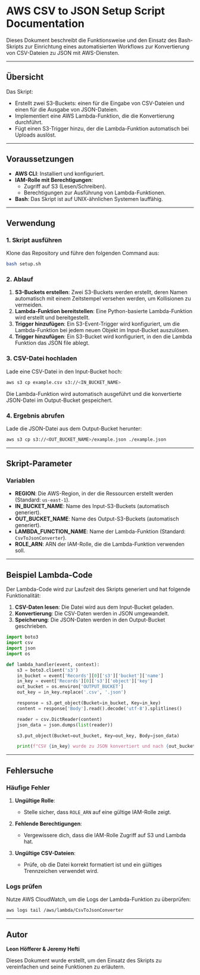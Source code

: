 # AWS CSV to JSON Setup Script Documentation

Dieses Dokument beschreibt die Funktionsweise und den Einsatz des Bash-Skripts zur Einrichtung eines automatisierten Workflows zur Konvertierung von CSV-Dateien zu JSON mit AWS-Diensten.

---

## Übersicht

Das Skript:
- Erstellt zwei S3-Buckets: einen für die Eingabe von CSV-Dateien und einen für die Ausgabe von JSON-Dateien.
- Implementiert eine AWS Lambda-Funktion, die die Konvertierung durchführt.
- Fügt einen S3-Trigger hinzu, der die Lambda-Funktion automatisch bei Uploads auslöst.

---

## Voraussetzungen

- **AWS CLI**: Installiert und konfiguriert.
- **IAM-Rolle mit Berechtigungen**:
  - Zugriff auf S3 (Lesen/Schreiben).
  - Berechtigungen zur Ausführung von Lambda-Funktionen.
- **Bash**: Das Skript ist auf UNIX-ähnlichen Systemen lauffähig.

---

## Verwendung

### 1. Skript ausführen

Klone das Repository und führe den folgenden Command aus:

```bash
bash setup.sh
```

### 2. Ablauf

1. **S3-Buckets erstellen**: Zwei S3-Buckets werden erstellt, deren Namen automatisch mit einem Zeitstempel versehen werden, um Kollisionen zu vermeiden.
2. **Lambda-Funktion bereitstellen**: Eine Python-basierte Lambda-Funktion wird erstellt und bereitgestellt.
3. **Trigger hinzufügen**: Ein S3-Event-Trigger wird konfiguriert, um die Lambda-Funktion bei jedem neuen Objekt im Input-Bucket auszulösen.
4. **Trigger hinzufügen**: Ein S3-Bucket wird konfiguriert, in den die Lambda Funktion das JSON file ablegt.

### 3. CSV-Datei hochladen

Lade eine CSV-Datei in den Input-Bucket hoch:

```bash
aws s3 cp example.csv s3://<IN_BUCKET_NAME>
```

Die Lambda-Funktion wird automatisch ausgeführt und die konvertierte JSON-Datei im Output-Bucket gespeichert.

### 4. Ergebnis abrufen

Lade die JSON-Datei aus dem Output-Bucket herunter:

```bash
aws s3 cp s3://<OUT_BUCKET_NAME>/example.json ./example.json
```

---

## Skript-Parameter

### Variablen

- **REGION**: Die AWS-Region, in der die Ressourcen erstellt werden (Standard: `us-east-1`).
- **IN_BUCKET_NAME**: Name des Input-S3-Buckets (automatisch generiert).
- **OUT_BUCKET_NAME**: Name des Output-S3-Buckets (automatisch generiert).
- **LAMBDA_FUNCTION_NAME**: Name der Lambda-Funktion (Standard: `CsvToJsonConverter`).
- **ROLE_ARN**: ARN der IAM-Rolle, die die Lambda-Funktion verwenden soll.

---

## Beispiel Lambda-Code

Der Lambda-Code wird zur Laufzeit des Skripts generiert und hat folgende Funktionalität:

1. **CSV-Daten lesen**: Die Datei wird aus dem Input-Bucket geladen.
2. **Konvertierung**: Die CSV-Daten werden in JSON umgewandelt.
3. **Speicherung**: Die JSON-Daten werden in den Output-Bucket geschrieben.

```python
import boto3
import csv
import json
import os

def lambda_handler(event, context):
    s3 = boto3.client('s3')
    in_bucket = event['Records'][0]['s3']['bucket']['name']
    in_key = event['Records'][0]['s3']['object']['key']
    out_bucket = os.environ['OUTPUT_BUCKET']
    out_key = in_key.replace('.csv', '.json')

    response = s3.get_object(Bucket=in_bucket, Key=in_key)
    content = response['Body'].read().decode('utf-8').splitlines()

    reader = csv.DictReader(content)
    json_data = json.dumps(list(reader))

    s3.put_object(Bucket=out_bucket, Key=out_key, Body=json_data)

    print(f"CSV {in_key} wurde zu JSON konvertiert und nach {out_bucket}/{out_key} hochgeladen.")
```

---

## Fehlersuche

### Häufige Fehler

1. **Ungültige Rolle**:
   - Stelle sicher, dass `ROLE_ARN` auf eine gültige IAM-Rolle zeigt.

2. **Fehlende Berechtigungen**:
   - Vergewissere dich, dass die IAM-Rolle Zugriff auf S3 und Lambda hat.

3. **Ungültige CSV-Dateien**:
   - Prüfe, ob die Datei korrekt formatiert ist und ein gültiges Trennzeichen verwendet wird.

### Logs prüfen

Nutze AWS CloudWatch, um die Logs der Lambda-Funktion zu überprüfen:

```bash
aws logs tail /aws/lambda/CsvToJsonConverter
```

---

## Autor

**Leon Höfferer & Jeremy Hefti**

Dieses Dokument wurde erstellt, um den Einsatz des Skripts zu vereinfachen und seine Funktionen zu erläutern.
